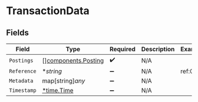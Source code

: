 # TransactionData


## Fields

| Field                                                      | Type                                                       | Required                                                   | Description                                                | Example                                                    |
| ---------------------------------------------------------- | ---------------------------------------------------------- | ---------------------------------------------------------- | ---------------------------------------------------------- | ---------------------------------------------------------- |
| `Postings`                                                 | [][components.Posting](../../models/components/posting.md) | :heavy_check_mark:                                         | N/A                                                        |                                                            |
| `Reference`                                                | **string*                                                  | :heavy_minus_sign:                                         | N/A                                                        | ref:001                                                    |
| `Metadata`                                                 | map[string]*any*                                           | :heavy_minus_sign:                                         | N/A                                                        |                                                            |
| `Timestamp`                                                | [*time.Time](https://pkg.go.dev/time#Time)                 | :heavy_minus_sign:                                         | N/A                                                        |                                                            |